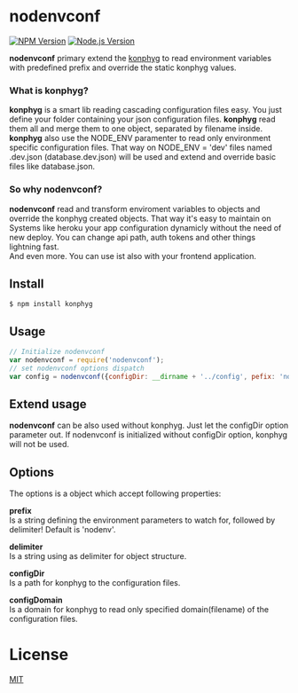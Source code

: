 # nodenvconf

[![NPM Version][npm-image]][npm-url]
[![Node.js Version][node-version-image]][node-version-url]

**nodenvconf** primary extend the  [konphyg](https://github.com/pgte/konphyg) to read environment variables with predefined prefix 
and override the static konphyg values.

### What is konphyg?
**konphyg** is a smart lib reading cascading configuration files easy. You just define your folder containing your 
json configuration files. **konphyg** read them all and merge them to one object, separated by filename inside.
**konphyg** also use the NODE_ENV paramenter to read only environment specific configuration files. That way on 
NODE_ENV = 'dev' files named <name>.dev.json (database.dev.json) will be used and extend and override basic files like database.json.

### So why nodenvconf?
**nodenvconf** read and transform enviroment variables to objects and override the konphyg created objects. 
That way it's easy to maintain on Systems like heroku your app configuration dynamicly without the need of new deploy.
You can change api path, auth tokens and other things lightning fast.    
And even more. You can use ist also with your frontend application.

## Install
    $ npm install konphyg
    
## Usage
```js
// Initialize nodenvconf
var nodenvconf = require('nodenvconf');
// set nodenvconf options dispatch 
var config = nodenvconf({configDir: __dirname + '../config', pefix: 'nodenv', delimiter: '_'}).dispatch();
```

## Extend usage
**nodenvconf** can be also used without konphyg. Just let the configDir option parameter out. 
If nodenvconf is initialized without configDir option, konphyg will not be used.

## Options
The options is a object which accept following properties:
    
**prefix**    
Is a string defining the environment parameters to watch for, followed by delimiter! Default is 'nodenv'.
    
**delimiter**    
Is a string using as delimiter for object structure.    

**configDir**    
Is a path for konphyg to the configuration files.

**configDomain**    
Is a domain for konphyg to read only specified domain(filename) of the configuration files.

# License

[MIT](LICENSE)

[npm-image]: https://img.shields.io/npm/v/nodenvconf.svg
[npm-url]: https://npmjs.org/package/nodenvconf
[node-version-image]: https://img.shields.io/node/v/nodenvconf.svg
[node-version-url]: http://nodejs.org/download/
